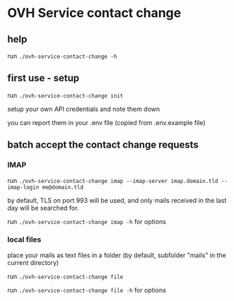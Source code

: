 # OVH Service contact change

## help

run `./ovh-service-contact-change -h`

## first use - setup

run `./ovh-service-contact-change init`

setup your own API credentials and note them down

you can report them in your .env file (copied from .env.example file)

## batch accept the contact change requests

### IMAP

run `./ovh-service-contact-change imap --imap-server imap.domain.tld --imap-login me@domain.tld`

by default, TLS on port 993 will be used, and only mails received in the last day will be searched for.

run `./ovh-service-contact-change imap -h` for options

### local files

place your mails as text files in a folder (by default, subfolder "mails" in the current directory)

run `./ovh-service-contact-change file`

run `./ovh-service-contact-change file -h` for options